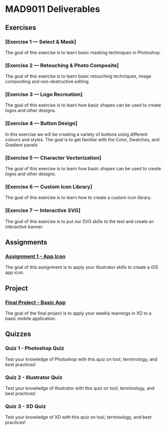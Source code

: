 # MAD9011 Deliverables

## Exercises

### [Exercise 1 — Select & Mask]

<Badge text="Section 010: Thursday September 15, 2022 @5:00pm" />
<Badge text="Section 020: Wednesday September 14, 2022 @7:00pm" type="error" />
The goal of this exercise is to learn basic masking techniques in Photoshop.

### [Exercise 2 — Retouching & Photo Composite]

<Badge text="Section 010: Thursday September 22, 2022 @5:00pm" />
<Badge text="Section 020: Wednesday September 21, 2022 @7:00pm" type="error" />
The goal of this exercise is to learn basic retouching techniques, image compositing and non-destructive editing.

### [Exercise 3 — Logo Recreation]

<Badge text="Section 010: Thursday September 29, 2022 @5:00pm" />
<Badge text="Section 020: Wednesday September 28, 2022 @7:00pm" type="error" />
The goal of this exercise is to learn how basic shapes can be used to create logos and other designs.

### [Exercise 4 — Button Design]

<Badge text="Section 010: Thursday October 6, 2022 @5:00pm" />
<Badge text="Section 020: Wednesday October 5, 2022 @7:00pm" type="error" />
In this exercise we will be creating a variety of buttons using different colours and styles. The goal is to get familiar with the Color, Swatches, and Gradient panels

### [Exercise 5 — Character Vectorization]

<Badge text="Section 010: Thursday October 13, 2022 @5:00pm" />
<Badge text="Section 020: Wednesday October 12, 2022 @7:00pm" type="error" />
The goal of this exercise is to learn how basic shapes can be used to create logos and other designs.

### [Exercise 6 — Custom Icon Library]

<Badge text="Section 010: Thursday October 20, 2022 @5:00pm" />
<Badge text="Section 020: Wednesday October 19, 2022 @7:00pm" type="error" />
The goal of this exercise is to learn how to create a custom icon library.

### [Exercise 7 — Interactive SVG]

<Badge text="Section 010: Thursday November 3, 2022 @5:00pm" />
<Badge text="Section 020: Wednesday November 2, 2022 @7:00pm" type="error" />
The goal of this exercise is to put our SVG skills to the test and create an interactive banner.

## Assignments

### [Assignment 1 - App Icon](./assignments/assignment-1)

<Badge text="Section 010: Thursday November 3, 2022 @5:00pm" />
<Badge text="Section 020: Wednesday November 2, 2022 @7:00pm" type="error" />
The goal of this assignment is to apply your Illustrator skills to create a iOS app icon.

## Project

### [Final Project - Basic App](./assignments/assignment-3)

<Badge text="Section 010: TBD" />
<Badge text="Section 020: TBD" type="error" />
The goal of the final project is to apply your weekly learnings in XD to a basic mobile application.

## Quizzes

### Quiz 1 - Photoshop Quiz

<Badge text="Due: Friday, September 16, 2022 @ 11:59pm" />
<Badge text="Due: Friday, September 16, 2022 @ 11:59pm" type="error" />
Test your knowledge of Photoshop with this quiz on tool, terminology, and best practices!

### Quiz 2 - Illustrator Quiz

<Badge text="Due: Friday October 21, 2022 @ 11:59pm" />
<Badge text="Due: Friday October 21, 2022 @ 11:59pm" type="error" />
Test your knowledge of Illustrator with this quiz on tool, terminology, and best practices!

### Quiz 3 - XD Quiz

<Badge text="Due: Friday December 9 2022 @ 11:59pm" />
<Badge text="Due: Friday December 9, 2022 @ 11:59pm" type="error" />
Test your knowledge of XD with this quiz on tool, terminology, and best practices!
